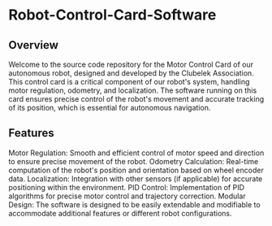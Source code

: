 # Robot-Control-Card-Software
## Overview
Welcome to the source code repository for the Motor Control Card of our autonomous robot, designed and developed by the Clubelek Association. This control card is a critical component of our robot's system, handling motor regulation, odometry, and localization. The software running on this card ensures precise control of the robot's movement and accurate tracking of its position, which is essential for autonomous navigation.

## Features
Motor Regulation: Smooth and efficient control of motor speed and direction to ensure precise movement of the robot.
Odometry Calculation: Real-time computation of the robot's position and orientation based on wheel encoder data.
Localization: Integration with other sensors (if applicable) for accurate positioning within the environment.
PID Control: Implementation of PID algorithms for precise motor control and trajectory correction.
Modular Design: The software is designed to be easily extendable and modifiable to accommodate additional features or different robot configurations.
